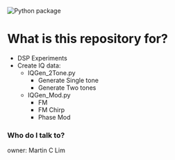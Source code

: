 ![Python package](https://github.com/mclim9/DSP_python/workflows/Python%20package/badge.svg)


# What is this repository for?
- DSP Experiments
- Create IQ data:
  - IQGen_2Tone.py
    - Generate Single tone
    - Generate Two tones
  - IQGen_Mod.py
    - FM
    - FM Chirp
    - Phase Mod

### Who do I talk to?
owner: Martin C Lim
